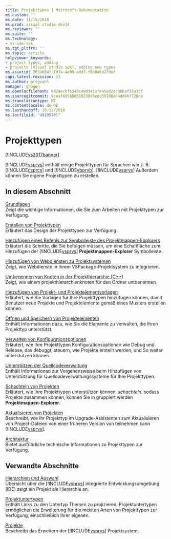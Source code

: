 ```yaml
---
title: Projekttypen | Microsoft-Dokumentation
ms.custom: ''
ms.date: 11/15/2016
ms.prod: visual-studio-dev14
ms.reviewer: ''
ms.suite: ''
ms.technology:
- vs-ide-sdk
ms.tgt_pltfrm: ''
ms.topic: article
helpviewer_keywords:
- project types, adding
- projects [Visual Studio SDK], adding new types
ms.assetid: 263a084f-f97a-4e09-add7-f0e8a6a27daf
caps.latest.revision: 23
ms.author: gregvanl
manager: ghogen
ms.openlocfilehash: 0d2aecbfb348c49d341afea5ad2ec98baf35a3cf
ms.sourcegitcommit: 9ceaf69568d61023868ced59108ae4dd46f720ab
ms.translationtype: MT
ms.contentlocale: de-DE
ms.lasthandoff: 10/12/2018
ms.locfileid: "49195701"
---
```

# <a name="project-types"></a>Projekttypen
[!INCLUDE[vs2017banner](../../includes/vs2017banner.md)]

[!INCLUDE[vsprvs](../../includes/vsprvs-md.md)] enthält einige Projekttypen für Sprachen wie z. B. [!INCLUDE[csprcs](../../includes/csprcs-md.md)] und [!INCLUDE[vbprvb](../../includes/vbprvb-md.md)]. [!INCLUDE[vsprvs](../../includes/vsprvs-md.md)] Außerdem können Sie eigene Projekttypen zu erstellen.  
  
## <a name="in-this-section"></a>In diesem Abschnitt  
 [Grundlagen](../../extensibility/internals/project-type-essentials.md)  
 Zeigt die wichtige Informationen, die Sie zum Arbeiten mit Projekttypen zur Verfügung.  
  
 [Erstellen von Projekttypen](../../extensibility/internals/creating-project-types.md)  
 Erläutert das Design der Projekttypen zur Verfügung.  
  
 [Hinzufügen eines Befehls zur Symbolleiste des Projektmappen-Explorers](../../extensibility/adding-a-command-to-the-solution-explorer-toolbar.md)  
 Erläutert die Schritte, die Sie befolgen müssen, um eine Schaltfläche zum Hinzufügen der [!INCLUDE[vsprvs](../../includes/vsprvs-md.md)] **Projektmappen-Explorer** Symbolleiste.  
  
 [Hinzufügen von Webdiensten zu Projektsystemen](../../misc/adding-web-services-to-project-systems.md)  
 Zeigt, wie Webdienste in Ihrem VSPackage-Projektsystem zu integrieren.  
  
 [Umbenennen von Knoten in der Projekthierarchie (C++)](../../misc/renaming-project-hierarchy-nodes-cpp.md)  
 Zeigt, wie einem projekthierarchienknoten für den Ordner umbenennen.  
  
 [Hinzufügen von Projekt- und Projektelementvorlagen](../../extensibility/internals/adding-project-and-project-item-templates.md)  
 Erläutert, wie Sie Vorlagen für Ihre Projekttypen hinzufügen können, damit Benutzer neue Projekte und Projektelemente gemäß eines Musters erstellen können.  
  
 [Öffnen und Speichern von Projektelementen](../../extensibility/internals/opening-and-saving-project-items.md)  
 Enthält Informationen dazu, wie Sie die Elemente zu verwalten, die Ihren Projekttyp unterstützt.  
  
 [Verwalten von Konfigurationsoptionen](../../extensibility/internals/managing-configuration-options.md)  
 Erläutert, wie Ihre Projekttypen Konfigurationsoptionen wie Debug und Release, das debuggt, steuern, wie Projekte erstellt werden, und So weiter unterstützen können.  
  
 [Unterstützen der Quellcodeverwaltung](../../extensibility/internals/supporting-source-control.md)  
 Enthält Informationen zur Vorgehensweise beim Hinzufügen von Unterstützung für Quellcodeverwaltungssysteme für Ihre Projekttypen.  
  
 [Schachteln von Projekten](../../extensibility/internals/nesting-projects.md)  
 Erläutert, wie Ihre Projekttypen unterstützen können, *schachteln*, sodass Projekte zusammen können, können Sie in gruppiert werden **Projektmappen-Explorer**.  
  
 [Aktualisieren von Projekten](../../extensibility/internals/upgrading-projects.md)  
 Beschreibt, wie Ihr Projekttyp im Upgrade-Assistenten zum Aktualisieren von Project-Dateien von einer früheren Version von teilnehmen kann [!INCLUDE[vsprvs](../../includes/vsprvs-md.md)].  
  
 [Architektur](../../extensibility/internals/project-types-architecture.md)  
 Bietet ausführliche technische Informationen zu Projekttypen zur Verfügung.  
  
## <a name="related-sections"></a>Verwandte Abschnitte  
 [Hierarchien und Auswahl](../../extensibility/internals/hierarchies-and-selection.md)  
 Übersicht über die [!INCLUDE[vsprvs](../../includes/vsprvs-md.md)] integrierte Entwicklungsumgebung (IDE) zeigt ein Projekt als Hierarchie an.  
  
 [Projektuntertypen](../../extensibility/internals/project-subtypes.md)  
 Enthält Links zu den Untertyp Themen zu projizieren. Projektuntertypen ermöglichen die Erweiterung für die meisten Arten von Projekttypen zur Verfügung, einschließlich Ihrer eigenen.  
  
 [Projekte](../../extensibility/internals/projects.md)  
 Beschreibt das Erweitern der [!INCLUDE[vsprvs](../../includes/vsprvs-md.md)] Projektsystem.

